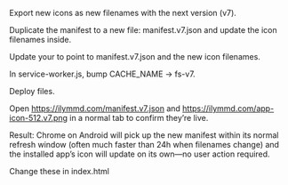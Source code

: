 Export new icons as new filenames with the next version (v7).

Duplicate the manifest to a new file: manifest.v7.json and update the icon filenames inside.

Update your <head> to point to manifest.v7.json and the new icon filenames.

In service-worker.js, bump CACHE_NAME → fs-v7.

Deploy files.

Open https://ilymmd.com/manifest.v7.json and https://ilymmd.com/app-icon-512.v7.png in a normal tab to confirm they’re live.

Result: Chrome on Android will pick up the new manifest within its normal refresh window (often much faster than 24h when filenames change) and the installed app’s icon will update on its own—no user action required.


Change these in index.html
<link rel="manifest" href="manifest.v6.json">
<link rel="manifest" href="/manifest.v6.json">
